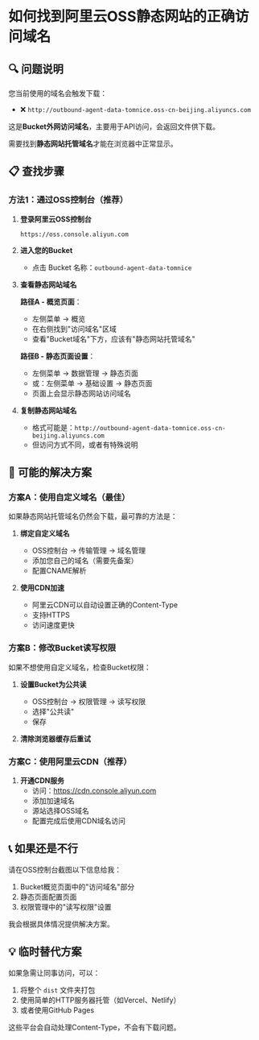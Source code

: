 # 如何找到阿里云OSS静态网站的正确访问域名

## 🔍 问题说明

您当前使用的域名会触发下载：
- ❌ `http://outbound-agent-data-tomnice.oss-cn-beijing.aliyuncs.com`

这是**Bucket外网访问域名**，主要用于API访问，会返回文件供下载。

需要找到**静态网站托管域名**才能在浏览器中正常显示。

## 📋 查找步骤

### 方法1：通过OSS控制台（推荐）

1. **登录阿里云OSS控制台**
   ```
   https://oss.console.aliyun.com
   ```

2. **进入您的Bucket**
   - 点击 Bucket 名称：`outbound-agent-data-tomnice`

3. **查看静态网站域名**
   
   **路径A - 概览页面**：
   - 左侧菜单 → 概览
   - 在右侧找到"访问域名"区域
   - 查看"Bucket域名"下方，应该有"静态网站托管域名"
   
   **路径B - 静态页面设置**：
   - 左侧菜单 → 数据管理 → 静态页面
   - 或：左侧菜单 → 基础设置 → 静态页面
   - 页面上会显示静态网站访问域名

4. **复制静态网站域名**
   - 格式可能是：`http://outbound-agent-data-tomnice.oss-cn-beijing.aliyuncs.com`
   - 但访问方式不同，或者有特殊说明

## 🔧 可能的解决方案

### 方案A：使用自定义域名（最佳）

如果静态网站托管域名仍然会下载，最可靠的方法是：

1. **绑定自定义域名**
   - OSS控制台 → 传输管理 → 域名管理
   - 添加您自己的域名（需要先备案）
   - 配置CNAME解析

2. **使用CDN加速**
   - 阿里云CDN可以自动设置正确的Content-Type
   - 支持HTTPS
   - 访问速度更快

### 方案B：修改Bucket读写权限

如果不想使用自定义域名，检查Bucket权限：

1. **设置Bucket为公共读**
   - OSS控制台 → 权限管理 → 读写权限
   - 选择"公共读"
   - 保存

2. **清除浏览器缓存后重试**

### 方案C：使用阿里云CDN（推荐）

1. **开通CDN服务**
   - 访问：https://cdn.console.aliyun.com
   - 添加加速域名
   - 源站选择OSS域名
   - 配置完成后使用CDN域名访问

## 📞 如果还是不行

请在OSS控制台截图以下信息给我：
1. Bucket概览页面中的"访问域名"部分
2. 静态页面配置页面
3. 权限管理中的"读写权限"设置

我会根据具体情况提供解决方案。

## 💡 临时替代方案

如果急需让同事访问，可以：
1. 将整个 `dist` 文件夹打包
2. 使用简单的HTTP服务器托管（如Vercel、Netlify）
3. 或者使用GitHub Pages

这些平台会自动处理Content-Type，不会有下载问题。


